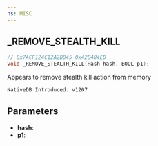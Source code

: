 ```yaml
---
ns: MISC
---
```

## _REMOVE_STEALTH_KILL

```c
// 0x7ACF124C12A2B045 0x42B484ED
void _REMOVE_STEALTH_KILL(Hash hash, BOOL p1);
```

Appears to remove stealth kill action from memory

```
NativeDB Introduced: v1207
```

## Parameters
* **hash**:
* **p1**:

